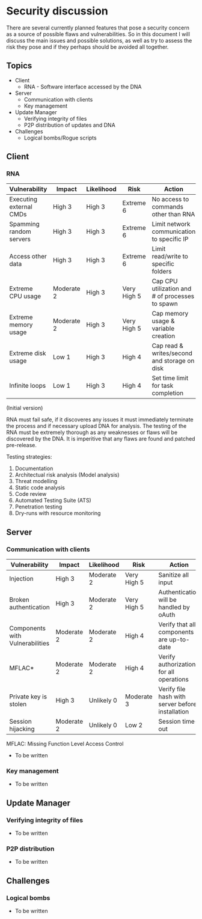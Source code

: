 # Security discussion
There are several currently planned features that pose a security concern as a source of possible flaws and vulnerabilities.
So in this document I will discuss the main issues and possible solutions, as well as try to assess the risk they pose and if they perhaps should be avoided all together.

## Topics
* Client
  * RNA - Software interface accessed by the DNA
* Server
  * Communication with clients
  * Key management
* Update Manager
  * Verifying integrity of files
  * P2P distribution of updates and DNA
* Challenges
  * Logical bombs/Rogue scripts


## Client
### RNA

| Vulnerability           | Impact     | Likelihood | Risk        | Action                                          |
|-------------------------|------------|------------|-------------|-------------------------------------------------|
| Executing external CMDs | High 3     | High 3     | Extreme 6   | No access to commands other than RNA            |
| Spamming random servers | High 3     | High 3     | Extreme 6   | Limit network communication to specific IP      |
| Access other data       | High 3     | High 3     | Extreme 6   | Limit read/write to specific folders            |
| Extreme CPU usage       | Moderate 2 | High 3     | Very High 5 | Cap CPU utilization and # of processes to spawn |
| Extreme memory usage    | Moderate 2 | High 3     | Very High 5 | Cap memory usage & variable creation            |
| Extreme disk usage      | Low 1      | High 3     | High 4      | Cap read & writes/second and storage on disk    |
| Infinite loops          | Low 1      | High 3     | High 4      | Set time limit for task completion              |
(Initial version)

RNA must fail safe, if it discoveres any issues it must immediately terminate the process and if necessary upload DNA for analysis.
The testing of the RNA must be extremely thorough as any weaknesses or flaws will be discovered by the DNA.
It is imperitive that any flaws are found and patched pre-release.

Testing strategies:
  1. Documentation
  2. Architectual risk analysis (Model analysis)
  3. Threat modelling
  4. Static code analysis
  5. Code review
  6. Automated Testing Suite (ATS)
  7. Penetration testing
  8. Dry-runs with resource monitoring
  
  
## Server
### Communication with clients

| Vulnerability         | Impact     | Likelihood | Risk        | Action                                  |
|-----------------------|------------|------------|-------------|-----------------------------------------|
| Injection             | High 3     | Moderate 2 | Very High 5 | Sanitize all input                      |
| Broken authentication | High 3     | Moderate 2 | Very High 5 | Authentication will be handled by oAuth |
| Components with Vulnerabilities | Moderate 2 | Moderate 2 | High 4 | Verify that all components are up-to-date |
| MFLAC*                | Moderate 2 | Moderate 2 | High 4      | Verify authorization for all operations |
| Private key is stolen | High 3     | Unlikely 0 | Moderate 3  | Verify file hash with server before installation |
| Session hijacking     | Moderate 2 | Unlikely 0 | Low 2       | Session time-out                        |

MFLAC: Missing Function Level Access Control

* To be written

### Key management
* To be written

## Update Manager
### Verifying integrity of files
* To be written

### P2P distribution
* To be written

## Challenges
### Logical bombs
* To be written

